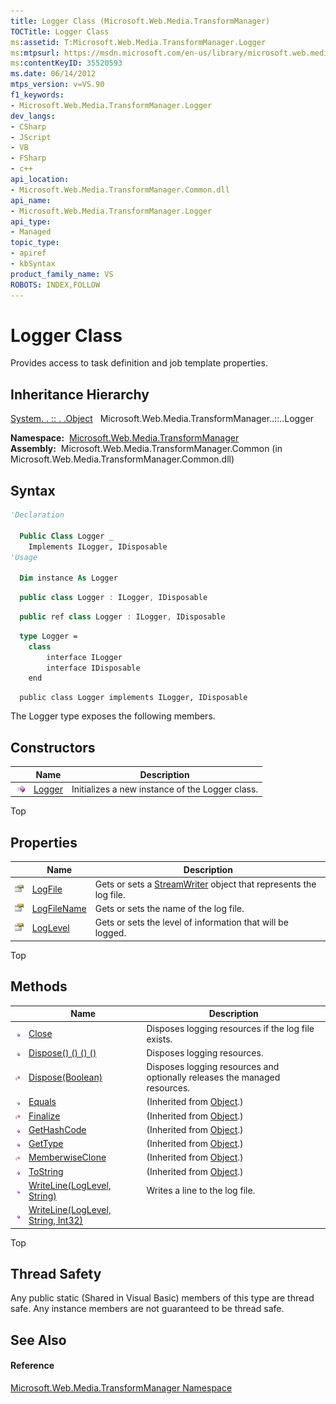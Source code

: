```yaml
---
title: Logger Class (Microsoft.Web.Media.TransformManager)
TOCTitle: Logger Class
ms:assetid: T:Microsoft.Web.Media.TransformManager.Logger
ms:mtpsurl: https://msdn.microsoft.com/en-us/library/microsoft.web.media.transformmanager.logger(v=VS.90)
ms:contentKeyID: 35520593
ms.date: 06/14/2012
mtps_version: v=VS.90
f1_keywords:
- Microsoft.Web.Media.TransformManager.Logger
dev_langs:
- CSharp
- JScript
- VB
- FSharp
- c++
api_location:
- Microsoft.Web.Media.TransformManager.Common.dll
api_name:
- Microsoft.Web.Media.TransformManager.Logger
api_type:
- Managed
topic_type:
- apiref
- kbSyntax
product_family_name: VS
ROBOTS: INDEX,FOLLOW
---
```


# Logger Class

Provides access to task definition and job template properties.

## Inheritance Hierarchy

[System. . :: . .Object](https://msdn.microsoft.com/en-us/library/e5kfa45b\(v=vs.90\))  
  Microsoft.Web.Media.TransformManager..::..Logger  

**Namespace:**  [Microsoft.Web.Media.TransformManager](microsoft-web-media-transformmanager-namespace.md)  
**Assembly:**  Microsoft.Web.Media.TransformManager.Common (in Microsoft.Web.Media.TransformManager.Common.dll)

## Syntax

``` vb
'Declaration

  Public Class Logger _
    Implements ILogger, IDisposable
'Usage

  Dim instance As Logger
```

``` csharp
  public class Logger : ILogger, IDisposable
```

``` c++
  public ref class Logger : ILogger, IDisposable
```

``` fsharp
  type Logger =  
    class
        interface ILogger
        interface IDisposable
    end
```

``` jscript
  public class Logger implements ILogger, IDisposable
```

The Logger type exposes the following members.

## Constructors

||Name|Description|
|--- |--- |--- |
|![Public method](images/Hh125771.pubmethod(en-us,VS.90).gif "Public method")|[Logger](logger-constructor-microsoft-web-media-transformmanager.md)|Initializes a new instance of the Logger class.|


Top

## Properties

||Name|Description|
|--- |--- |--- |
|![Public property](images/Hh125762.pubproperty(en-us,VS.90).gif "Public property")|[LogFile](logger-logfile-property-microsoft-web-media-transformmanager.md)|Gets or sets a [StreamWriter](https://msdn.microsoft.com/en-us/library/3ssew6tk(v=vs.90)) object that represents the log file.|
|![Public property](images/Hh125762.pubproperty(en-us,VS.90).gif "Public property")|[LogFileName](logger-logfilename-property-microsoft-web-media-transformmanager.md)|Gets or sets the name of the log file.|
|![Public property](images/Hh125762.pubproperty(en-us,VS.90).gif "Public property")|[LogLevel](logger-loglevel-property-microsoft-web-media-transformmanager.md)|Gets or sets the level of information that will be logged.|

Top

## Methods

||Name|Description|
|--- |--- |--- |
|![Public method](images/Hh125771.pubmethod(en-us,VS.90).gif "Public method")|[Close](logger-close-method-microsoft-web-media-transformmanager.md)|Disposes logging resources if the log file exists.|
|![Public method](images/Hh125771.pubmethod(en-us,VS.90).gif "Public method")|[Dispose() () () ()](logger-dispose-method-microsoft-web-media-transformmanager_1.md)|Disposes logging resources.|
|![Protected method](images/Hh125771.protmethod(en-us,VS.90).gif "Protected method")|[Dispose(Boolean)](logger-dispose-method-boolean-microsoft-web-media-transformmanager.md)|Disposes logging resources and optionally releases the managed resources.|
|![Public method](images/Hh125771.pubmethod(en-us,VS.90).gif "Public method")|[Equals](https://msdn.microsoft.com/en-us/library/bsc2ak47(v=vs.90))|(Inherited from [Object](https://msdn.microsoft.com/en-us/library/e5kfa45b(v=vs.90)).)|
|![Protected method](images/Hh125771.protmethod(en-us,VS.90).gif "Protected method")|[Finalize](https://msdn.microsoft.com/en-us/library/4k87zsw7(v=vs.90))|(Inherited from [Object](https://msdn.microsoft.com/en-us/library/e5kfa45b(v=vs.90)).)|
|![Public method](images/Hh125771.pubmethod(en-us,VS.90).gif "Public method")|[GetHashCode](https://msdn.microsoft.com/en-us/library/zdee4b3y(v=vs.90))|(Inherited from [Object](https://msdn.microsoft.com/en-us/library/e5kfa45b(v=vs.90)).)|
|![Public method](images/Hh125771.pubmethod(en-us,VS.90).gif "Public method")|[GetType](https://msdn.microsoft.com/en-us/library/dfwy45w9(v=vs.90))|(Inherited from [Object](https://msdn.microsoft.com/en-us/library/e5kfa45b(v=vs.90)).)|
|![Protected method](images/Hh125771.protmethod(en-us,VS.90).gif "Protected method")|[MemberwiseClone](https://msdn.microsoft.com/en-us/library/57ctke0a(v=vs.90))|(Inherited from [Object](https://msdn.microsoft.com/en-us/library/e5kfa45b(v=vs.90)).)|
|![Public method](images/Hh125771.pubmethod(en-us,VS.90).gif "Public method")|[ToString](https://msdn.microsoft.com/en-us/library/7bxwbwt2(v=vs.90))|(Inherited from [Object](https://msdn.microsoft.com/en-us/library/e5kfa45b(v=vs.90)).)|
|![Public method](images/Hh125771.pubmethod(en-us,VS.90).gif "Public method")|[WriteLine(LogLevel, String)](logger-writeline-method-loglevel-string-microsoft-web-media-transformmanager.md)|Writes a line to the log file.|
|![Public method](images/Hh125771.pubmethod(en-us,VS.90).gif "Public method")|[WriteLine(LogLevel, String, Int32)](logger-writeline-method-loglevel-string-int32-microsoft-web-media-transformmanager.md)||

Top

## Thread Safety

Any public static (Shared in Visual Basic) members of this type are thread safe. Any instance members are not guaranteed to be thread safe.

## See Also

#### Reference

[Microsoft.Web.Media.TransformManager Namespace](microsoft-web-media-transformmanager-namespace.md)


